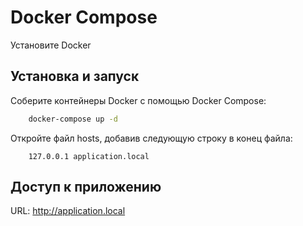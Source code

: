 # Docker Compose

Установите Docker

## Установка и запуск

Соберите контейнеры Docker с помощью Docker Compose:

```bash
    docker-compose up -d
```

Откройте файл hosts, добавив следующую строку в конец файла:

```
    127.0.0.1 application.local
```

## Доступ к приложению

URL: http://application.local


